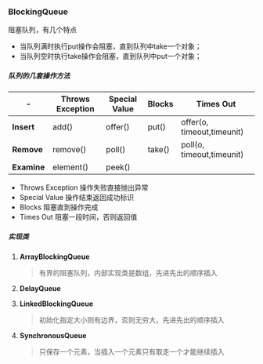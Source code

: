 ### BlockingQueue

阻塞队列，有几个特点

- 当队列满时执行put操作会阻塞，直到队列中take一个对象；
- 当队列空时执行take操作会阻塞，直到队列中put一个对象；



##### 队列的几套操作方法

| -           | Throws Exception | Special Value | Blocks | Times Out                  |
| ----------- | ---------------- | ------------- | ------ | -------------------------- |
| **Insert**  | add()            | offer()       | put()  | offer(o, timeout,timeunit) |
| **Remove**  | remove()         | poll()        | take() | poll(o, timeout,timeunit)  |
| **Examine** | element()        | peek()        |        |                            |

- Throws Exception 操作失败直接抛出异常
- Special Value 操作结束返回成功标识
- Blocks 阻塞直到操作完成
- Times Out 阻塞一段时间，否则返回值

##### 实现类

1. **ArrayBlockingQueue**

   > 有界的阻塞队列，内部实现类是数组，先进先出的顺序插入

2. **DelayQueue**

   > 

3. **LinkedBlockingQueue**

   > 初始化指定大小则有边界，否则无穷大，先进先出的顺序插入

4. **SynchronousQueue**

   > 只保存一个元素，当插入一个元素只有取走一个才能继续插入

